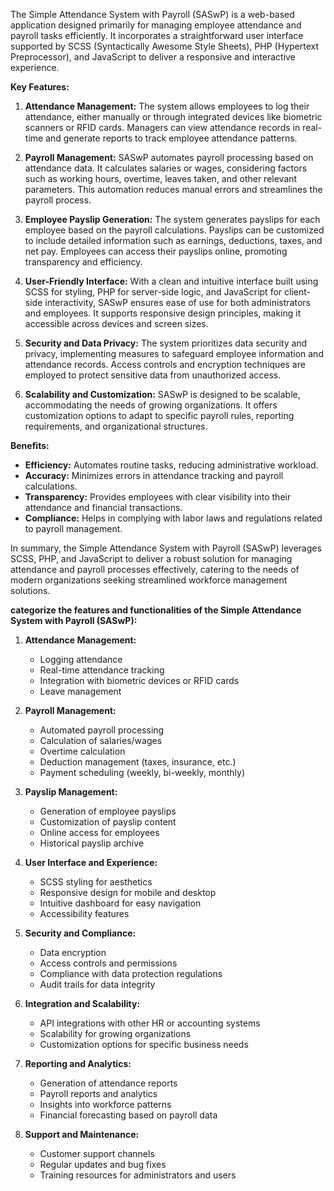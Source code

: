 The Simple Attendance System with Payroll (SASwP) is a web-based application designed primarily for managing employee attendance and payroll tasks efficiently. It incorporates a straightforward user interface supported by SCSS (Syntactically Awesome Style Sheets), PHP (Hypertext Preprocessor), and JavaScript to deliver a responsive and interactive experience.

**Key Features:**

1. **Attendance Management:** The system allows employees to log their attendance, either manually or through integrated devices like biometric scanners or RFID cards. Managers can view attendance records in real-time and generate reports to track employee attendance patterns.

2. **Payroll Management:** SASwP automates payroll processing based on attendance data. It calculates salaries or wages, considering factors such as working hours, overtime, leaves taken, and other relevant parameters. This automation reduces manual errors and streamlines the payroll process.

3. **Employee Payslip Generation:** The system generates payslips for each employee based on the payroll calculations. Payslips can be customized to include detailed information such as earnings, deductions, taxes, and net pay. Employees can access their payslips online, promoting transparency and efficiency.

4. **User-Friendly Interface:** With a clean and intuitive interface built using SCSS for styling, PHP for server-side logic, and JavaScript for client-side interactivity, SASwP ensures ease of use for both administrators and employees. It supports responsive design principles, making it accessible across devices and screen sizes.

5. **Security and Data Privacy:** The system prioritizes data security and privacy, implementing measures to safeguard employee information and attendance records. Access controls and encryption techniques are employed to protect sensitive data from unauthorized access.

6. **Scalability and Customization:** SASwP is designed to be scalable, accommodating the needs of growing organizations. It offers customization options to adapt to specific payroll rules, reporting requirements, and organizational structures.

**Benefits:**

- **Efficiency:** Automates routine tasks, reducing administrative workload.
- **Accuracy:** Minimizes errors in attendance tracking and payroll calculations.
- **Transparency:** Provides employees with clear visibility into their attendance and financial transactions.
- **Compliance:** Helps in complying with labor laws and regulations related to payroll management.

In summary, the Simple Attendance System with Payroll (SASwP) leverages SCSS, PHP, and JavaScript to deliver a robust solution for managing attendance and payroll processes effectively, catering to the needs of modern organizations seeking streamlined workforce management solutions.

**categorize the features and functionalities of the Simple Attendance System with Payroll (SASwP):**

1. **Attendance Management:**
   - Logging attendance
   - Real-time attendance tracking
   - Integration with biometric devices or RFID cards
   - Leave management

2. **Payroll Management:**
   - Automated payroll processing
   - Calculation of salaries/wages
   - Overtime calculation
   - Deduction management (taxes, insurance, etc.)
   - Payment scheduling (weekly, bi-weekly, monthly)

3. **Payslip Management:**
   - Generation of employee payslips
   - Customization of payslip content
   - Online access for employees
   - Historical payslip archive

4. **User Interface and Experience:**
   - SCSS styling for aesthetics
   - Responsive design for mobile and desktop
   - Intuitive dashboard for easy navigation
   - Accessibility features

5. **Security and Compliance:**
   - Data encryption
   - Access controls and permissions
   - Compliance with data protection regulations
   - Audit trails for data integrity

6. **Integration and Scalability:**
   - API integrations with other HR or accounting systems
   - Scalability for growing organizations
   - Customization options for specific business needs

7. **Reporting and Analytics:**
   - Generation of attendance reports
   - Payroll reports and analytics
   - Insights into workforce patterns
   - Financial forecasting based on payroll data

8. **Support and Maintenance:**
   - Customer support channels
   - Regular updates and bug fixes
   - Training resources for administrators and users
